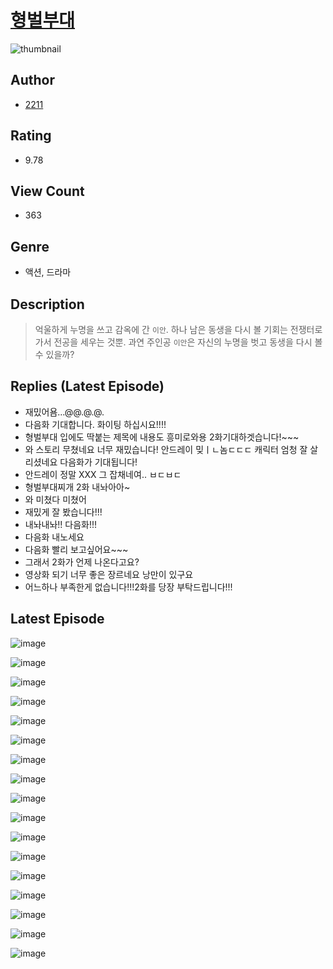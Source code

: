 # [형벌부대](https://comic.naver.com/bestChallenge/list?titleId=810157)
![thumbnail](https://image-comic.pstatic.net/user_contents_data/challenge_comic/2023/05/23/364817/upload_3690529682498860643_480x623.jpeg)

## Author
- [2211](https://comic.naver.com/artistTitle?id=364817)

## Rating
- 9.78

## View Count
- 363

## Genre
- 액션, 드라마

## Description
> 억울하게 누명을 쓰고 감옥에 간 `이안`. 하나 남은 동생을 다시 볼 기회는 전쟁터로 가서 전공을 세우는 것뿐. 과연 주인공 `이안`은 자신의 누명을 벗고 동생을 다시 볼 수 있을까?

## Replies (Latest Episode)
- 재밌어욤…@@.@.@.
- 다음화 기대합니다. 화이팅 하십시요!!!!
- 형벌부대 입에도 딱붙는 제목에 내용도 흥미로와용 2화기대하겟습니다!~~~
- 와 스토리 무쳤네요 너무 재밌습니다! 안드레이 밎ㅣㄴ놈ㄷㄷㄷ 캐릭터 엄청 잘 살리셨네요 다음화가 기대됩니다!
- 안드레이 정말 XXX 그 잡채네여.. ㅂㄷㅂㄷ
- 형벌부대찌개 2화 내놔아아~
- 와 미쳤다 미쳤어
- 재밌게 잘 봤습니다!!!
- 내놔내놔!! 다음화!!!
- 다음화 내노세요
- 다음화 빨리 보고싶어요~~~
- 그래서 2화가 언제 나온다고요?
- 영상화 되기 너무 좋은 장르네요 낭만이 있구요
- 어느하나 부족한게 없습니다!!!2화를 당장 부탁드립니다!!!

## Latest Episode
![image](https://image-comic.pstatic.net/user_contents_data/challenge_comic/2023/05/23/364817/upload_7220784669920539193.jpeg)

![image](https://image-comic.pstatic.net/user_contents_data/challenge_comic/2023/05/23/364817/upload_3546976344106613045.jpeg)

![image](https://image-comic.pstatic.net/user_contents_data/challenge_comic/2023/05/23/364817/upload_7305743928331875897.jpeg)

![image](https://image-comic.pstatic.net/user_contents_data/challenge_comic/2023/05/23/364817/upload_3689119235905708900.jpeg)

![image](https://image-comic.pstatic.net/user_contents_data/challenge_comic/2023/05/23/364817/upload_3559030496962372453.jpeg)

![image](https://image-comic.pstatic.net/user_contents_data/challenge_comic/2023/05/23/364817/upload_7004566807816451941.jpeg)

![image](https://image-comic.pstatic.net/user_contents_data/challenge_comic/2023/05/23/364817/upload_3472619890180908134.jpeg)

![image](https://image-comic.pstatic.net/user_contents_data/challenge_comic/2023/05/23/364817/upload_3559307392634151269.jpeg)

![image](https://image-comic.pstatic.net/user_contents_data/challenge_comic/2023/05/23/364817/upload_3977858466930832741.jpeg)

![image](https://image-comic.pstatic.net/user_contents_data/challenge_comic/2023/05/23/364817/upload_3486409759680575587.jpeg)

![image](https://image-comic.pstatic.net/user_contents_data/challenge_comic/2023/05/23/364817/upload_3474027261628409188.jpeg)

![image](https://image-comic.pstatic.net/user_contents_data/challenge_comic/2023/05/23/364817/upload_7003723473824920675.jpeg)

![image](https://image-comic.pstatic.net/user_contents_data/challenge_comic/2023/05/23/364817/upload_7005175713983770981.jpeg)

![image](https://image-comic.pstatic.net/user_contents_data/challenge_comic/2023/05/23/364817/upload_7378078393933443939.jpeg)

![image](https://image-comic.pstatic.net/user_contents_data/challenge_comic/2023/05/23/364817/upload_7233125579877463139.jpeg)

![image](https://image-comic.pstatic.net/user_contents_data/challenge_comic/2023/05/23/364817/upload_3486456140277036081.jpeg)

![image](https://image-comic.pstatic.net/user_contents_data/challenge_comic/2023/05/23/364817/upload_7377848603734258740.jpeg)
